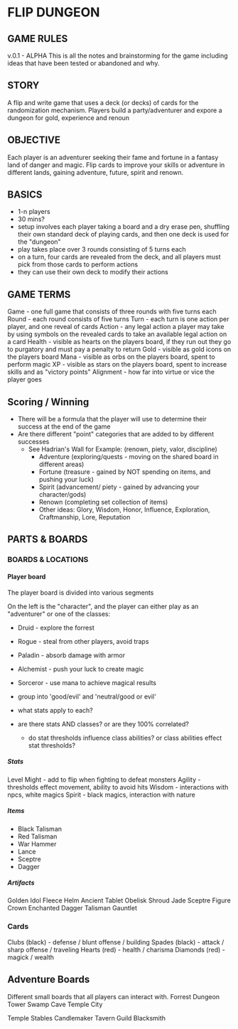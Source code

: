 # FLIP DUNGEON
## GAME RULES
v.0.1 - ALPHA
This is all the notes and brainstorming for the game including ideas that have been tested or abandoned and why.

## STORY
A flip and write game that uses a deck (or decks) of cards for the randomization mechanism.  Players build a party/adventurer and expore a dungeon for gold, experience and renoun
 
## OBJECTIVE
Each player is an adventurer seeking their fame and fortune in a fantasy land of danger and magic.  Flip cards to improve your skills or adventure in different lands, gaining adventure, future, spirit and renown.

## BASICS
- 1-n players
- 30 mins?
- setup involves each player taking a board and a dry erase pen, shuffling their own standard deck of playing cards, and then one deck is used for the "dungeon"
- play takes place over 3 rounds consisting of 5 turns each
- on a turn, four cards are revealed from the deck, and all players must pick from those cards to perform actions
- they can use their own deck to modify their actions

## GAME TERMS
Game - one full game that consists of three rounds with five turns each
Round - each round consists of five turns
Turn - each turn is one action per player, and one reveal of cards
Action - any legal action a player may take by using symbols on the revealed cards to take an available legal action on a card
Health - visible as hearts on the players board, if they run out they go to purgatory and must pay a penalty to return
Gold - visible as gold icons on the players board
Mana - visible as orbs on the players board, spent to perform magic
XP - visible as stars on the players board, spent to increase skills and as "victory points"
Alignment - how far into virtue or vice the player goes

## Scoring / Winning
- There will be a formula that the player will use to determine their success at the end of the game
- Are there different "point" categories that are added to by different successes
	- See Hadrian's Wall for Example: (renown, piety, valor, discipline)
		- Adventure (exploring/quests - moving on the shared board in different areas)
		- Fortune (treasure - gained by NOT spending on items, and pushing your luck)
		- Spirit (advancement/ piety - gained by advancing your character/gods)
		- Renown (completing set collection of items)
		- Other ideas:  Glory, Wisdom, Honor, Influence, Exploration, Craftmanship, Lore, Reputation

## PARTS & BOARDS

### BOARDS & LOCATIONS

#### Player board
The player board is divided into various segments

On the left is the "character", and the player can either play as an "adventurer" or one of the classes:
- Druid  - explore the forrest
- Rogue  - steal from other players, avoid traps
- Paladin  - absorb damage with armor
- Alchemist - push your luck to create magic
- Sorceror - use mana to achieve magical results

- group into 'good/evil' and 'neutral/good or evil'
- what stats apply to each?
- are there stats AND classes?  or are they 100% correlated?
	- do stat thresholds influence class abilities?  or class abilities effect stat thresholds?

##### Stats
Level
Might - add to flip when fighting to defeat monsters
Agility - thresholds effect movement, ability to avoid hits
Wisdom - interactions with npcs, white magics
Spirit - black magics, interaction with nature


##### Items
- Black Talisman
- Red Talisman
- War Hammer
- Lance
- Sceptre
- Dagger

##### Artifacts
Golden 
	Idol
	Fleece
	Helm
Ancient
  Tablet
  Obelisk
  Shroud
Jade
	Sceptre
	Figure
  Crown
Enchanted
  Dagger
  Talisman
  Gauntlet


### Cards
Clubs (black) - defense / blunt offense / building
Spades (black) - attack / sharp offense / traveling
Hearts (red) - health / charisma
Diamonds (red) - magick / wealth


## Adventure Boards
Different small boards that all players can interact with.
Forrest
Dungeon
Tower
Swamp
Cave
Temple
City

Temple
Stables
Candlemaker
Tavern
Guild
Blacksmith
